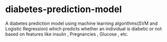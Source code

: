 # diabetes-prediction-model
A diabetes prediction model using machine learning algorithms(SVM and Logistic Regression) which predicts whether  an individual is diabetic or not based on features like insulin , Pregnancies , Glucose , etc.
